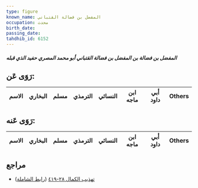 ```yaml
---
type: figure
known_name: المفضل بن فضالة القتباني
occupation: محدث
birth_date:
passing_date:
tahdhib_id: 6152
---
```

##### المفضل بن فضالة بن المفضل بن فضالة القتباني أبو محمد المصري حفيد الذي قبله

## رَوَى عَن:
| الاسم | البخاري | مسلم | الترمذي | النسائي | ابن ماجه | أبي داود | Others |
| ----- | ------- | ---- | ------- | ------- | -------- | -------- | ------ |
## رَوَى عَنه:
| الاسم | البخاري | مسلم | الترمذي | النسائي | ابن ماجه | أبي داود | Others |
| ----- | ------- | ---- | ------- | ------- | -------- | -------- | ------ |
## مراجع
- [تهذيب الكمال ٢٨-٤١٩](obsidian://open?vault=Tahdhib-al-Kamal&file=Figures/٦١٥٢-المفضل%20بن%20فضالة%20بن%20المفضل%20بن%20فضالة%20القتباني%20أبو%20محمد%20المصري%20حفيد%20الذي%20قبله) ([رابط الشاملة](https://shamela.ws/book/3722/15394))